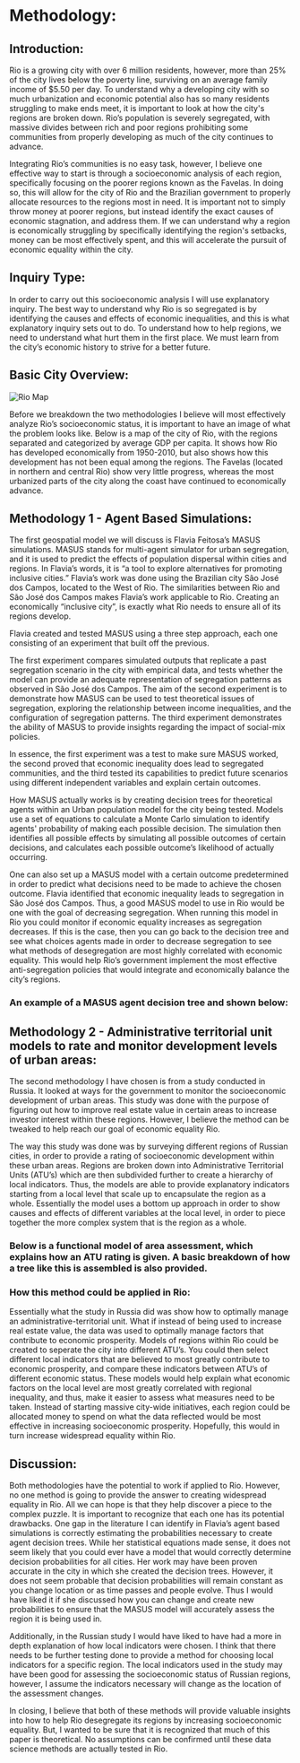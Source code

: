 # Methodology:

## Introduction:

Rio is a growing city with over 6 million residents, however, more than 25% of the city lives below the poverty line, surviving on an average family income of $5.50 per day. To understand why a developing city with so much urbanization and economic potential also has so many residents struggling to make ends meet, it is important to look at how the city's regions are broken down. Rio’s population is severely segregated, with massive divides between rich and poor regions prohibiting some communities from properly developing as much of the city continues to advance. 

Integrating Rio’s communities is no easy task, however, I believe one effective way to start is through a socioeconomic analysis of each region, specifically focusing on the poorer regions known as the Favelas. In doing so, this will allow for the city of Rio and the Brazilian government to properly allocate resources to the regions most in need. It is important not to simply throw money at poorer regions, but instead identify the exact causes of economic stagnation, and address them. If we can understand why a region is economically struggling by specifically identifying the region's setbacks, money can be most effectively spent, and this will accelerate the pursuit of economic equality within the city.

## Inquiry Type:
	
In order to carry out this socioeconomic analysis I will use explanatory inquiry. The best way to understand why Rio is so segregated is by identifying the causes and effects of economic inequalities, and this is what explanatory inquiry sets out to do. To understand how to help regions, we need to understand what hurt them in the first place. We must learn from the city’s economic history to strive for a better future.

## Basic City Overview:
![Rio Map](Evolution-of-decennial-GDP-per-capita-in-the-Rio-de-Janeiro-State-municipalities-from.png)

Before we breakdown the two methodologies I believe will most effectively analyze Rio’s socioeconomic status, it is important to have an image of what the problem looks like. Below is a map of the city of Rio, with the regions separated and categorized by average GDP per capita. It shows how Rio has developed economically from 1950-2010, but also shows how this development has not been equal among the regions. The Favelas (located in northern and central Rio) show very little progress, whereas the most urbanized parts of the city along the coast have continued to economically advance. 

## Methodology 1 - Agent Based Simulations:

The first geospatial model we will discuss is Flavia Feitosa’s MASUS simulations. MASUS stands for multi-agent simulator for urban segregation, and it is used to predict the effects of population dispersal within cities and regions. In Flavia’s words, it is “a tool to explore alternatives for promoting inclusive cities.” Flavia’s work was done using the Brazilian city São José dos Campos, located to the West of Rio. The similarities between Rio and São José dos Campos makes Flavia’s work applicable to Rio. Creating an economically “inclusive city”, is exactly what Rio needs to ensure all of its regions develop. 

Flavia created and tested MASUS using a three step approach, each one consisting of an experiment that built off the previous. 

The first experiment compares simulated outputs that replicate a past segregation scenario in the city with empirical data, and tests whether the model can provide an adequate representation of segregation patterns as observed in São José dos Campos. The aim of the second experiment is to demonstrate how MASUS can be used to test theoretical issues of segregation, exploring the relationship between income inequalities, and the configuration of segregation patterns. The third experiment demonstrates the ability of MASUS to provide insights regarding the impact of social-mix policies.

In essence, the first experiment was a test to make sure MASUS worked, the second proved that economic inequality does lead to segregated communities, and the third tested its capabilities to predict future scenarios using different independent variables and explain certain outcomes.

How MASUS actually works is by creating decision trees for theoretical agents within an Urban population model for the city being tested. Models use a set of equations to calculate a Monte Carlo simulation to identify agents' probability of making each possible decision. The simulation then identifies all possible effects by simulating all possible outcomes of certain decisions, and calculates each possible outcome’s likelihood of actually occurring. 

One can also set up a MASUS model with a certain outcome predetermined in order to predict what decisions need to be made to achieve the chosen outcome. Flavia identified that economic inequality leads to segregation in São José dos Campos. Thus, a good MASUS model to use in Rio would be one with the goal of decreasing segregation. When running this model in Rio you could monitor if economic equality increases as segregation decreases. If this is the case, then you can go back to the decision tree and see what choices agents made in order to decrease segregation to see what methods of desegregation are most highly correlated with economic equality. This would help Rio’s government implement the most effective anti-segregation policies that would integrate and economically balance the city’s regions.

### An example of a MASUS agent decision tree and shown below: 



## Methodology 2 - Administrative territorial unit models to rate and monitor development levels of urban areas:

The second methodology I have chosen is from a study conducted in Russia. It looked at ways for the government to monitor the socioeconomic development of urban areas. This study was done with the purpose of figuring out how to improve real estate value in certain areas to increase investor interest within these regions. However, I believe the method can be tweaked to help reach our goal of economic equality Rio. 
 	
The way this study was done was by surveying different regions of Russian cities, in order to provide a rating of socioeconomic development within these urban areas. Regions are broken down into Administrative Territorial Units (ATU’s) which are then subdivided further to create a hierarchy of local indicators. Thus, the models are able to provide explanatory indicators starting from a local level that scale up to encapsulate the region as a whole. Essentially the model uses a bottom up approach in order to show causes and effects of different variables at the local level, in order to piece together the more complex system that is the region as a whole. 

### Below is a functional model of area assessment, which explains how an ATU rating is given. A basic breakdown of how a tree like this is assembled is also provided.


	

### How this method could be applied in Rio:

Essentially what the study in Russia did was show how to optimally manage an administrative-territorial unit. What if instead of being used to increase real estate value, the data was used to optimally manage factors that contribute to economic prosperity. Models of regions within Rio could be created to seperate the city into different ATU’s. You could then select different local indicators that are believed to most greatly contribute to economic prosperity, and compare these indicators between ATU’s of different economic status. These models would help explain what economic factors on the local level are most greatly correlated with regional inequality, and thus, make it easier to assess what measures need to be taken. Instead of starting massive city-wide initiatives, each region could be allocated money to spend on what the data reflected would be most effective in increasing socioeconomic prosperity. Hopefully, this would in turn increase widespread equality within Rio. 

## Discussion:

Both methodologies have the potential to work if applied to Rio. However, no one method is going to provide the answer to creating widespread equality in Rio. All we can hope is that they help discover a piece to the complex puzzle. It is important to recognize that each one has its potential drawbacks. One gap in the literature I can identify in Flavia’s agent based simulations is correctly estimating the probabilities necessary to create agent decision trees. While her statistical equations made sense, it does not seem likely that you could ever have a model that would correctly determine decision probabilities for all cities. Her work may have been proven accurate in the city in which she created the decision trees. However, it does not seem probable that decision probabilities will remain constant as you change location or as time passes and people evolve. Thus I would have liked it if she discussed how you can change and create new probabilities to ensure that the MASUS model will accurately assess the region it is being used in. 

Additionally, in the Russian study I would have liked to have had a more in depth explanation of how local indicators were chosen. I think that there needs to be further testing done to provide a method for choosing local indicators for a specific region. The local indicators used in the study may have been good for assessing the socioeconomic status of Russian regions, however, I assume the indicators necessary will change as the location of the assessment changes. 

In closing, I believe that both of these methods will provide valuable insights into how to help Rio desegregate its regions by increasing socioeconomic equality. But, I wanted to be sure that it is recognized that much of this paper is theoretical. No assumptions can be confirmed until  these data science methods are actually tested in Rio. 
